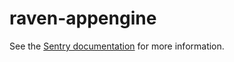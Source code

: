 # raven-appengine

See the [Sentry documentation](https://docs.sentry.io/clients/java/modules/appengine/) for more information.
